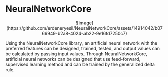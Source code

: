# NeuralNetworkCore

<p align="center">
![image](https://github.com/erdeneryesil/NeuralNetworkCore/assets/14914042/b0766949-b2a8-4024-ab22-9e16fd7250c7)  
</p>

Using the NeuralNetworkCore library, an artificial neural network with the preferred features can be designed, trained, tested, and output values can be calculated by passing input values. Through NeuralNetworkCore, artificial neural networks can be designed that use feed-forward, supervised learning method and can be trained by the generalized delta rule.
